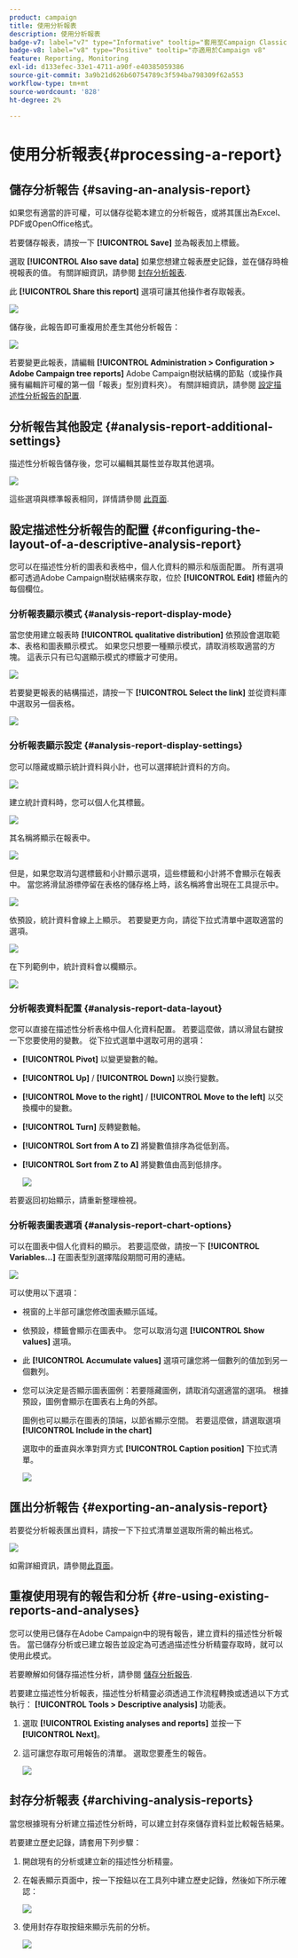 ```yaml
---
product: campaign
title: 使用分析報表
description: 使用分析報表
badge-v7: label="v7" type="Informative" tooltip="套用至Campaign Classic v7"
badge-v8: label="v8" type="Positive" tooltip="亦適用於Campaign v8"
feature: Reporting, Monitoring
exl-id: d133efec-33e1-4711-a90f-e40385059386
source-git-commit: 3a9b21d626b60754789c3f594ba798309f62a553
workflow-type: tm+mt
source-wordcount: '828'
ht-degree: 2%

---
```


# 使用分析報表{#processing-a-report}



## 儲存分析報告 {#saving-an-analysis-report}

如果您有適當的許可權，可以儲存從範本建立的分析報告，或將其匯出為Excel、PDF或OpenOffice格式。

若要儲存報表，請按一下 **[!UICONTROL Save]** 並為報表加上標籤。

選取 **[!UICONTROL Also save data]** 如果您想建立報表歷史記錄，並在儲存時檢視報表的值。 有關詳細資訊，請參閱 [封存分析報表](#archiving-analysis-reports).

此 **[!UICONTROL Share this report]** 選項可讓其他操作者存取報表。

![](assets/s_ncs_user_report_wizard_010.png)

儲存後，此報告即可重複用於產生其他分析報告：

![](assets/s_ncs_user_report_wizard_08a.png)

若要變更此報表，請編輯 **[!UICONTROL Administration > Configuration > Adobe Campaign tree reports]** Adobe Campaign樹狀結構的節點（或操作員擁有編輯許可權的第一個「報表」型別資料夾）。 有關詳細資訊，請參閱 [設定描述性分析報告的配置](#configuring-the-layout-of-a-descriptive-analysis-report).

## 分析報告其他設定 {#analysis-report-additional-settings}

描述性分析報告儲存後，您可以編輯其屬性並存取其他選項。

![](assets/s_ncs_user_report_wizard_08b.png)

這些選項與標準報表相同，詳情請參閱 [此頁面](../../reporting/using/properties-of-the-report.md).

## 設定描述性分析報告的配置 {#configuring-the-layout-of-a-descriptive-analysis-report}

您可以在描述性分析的圖表和表格中，個人化資料的顯示和版面配置。 所有選項都可透過Adobe Campaign樹狀結構來存取，位於 **[!UICONTROL Edit]** 標籤內的每個欄位。

### 分析報表顯示模式 {#analysis-report-display-mode}

當您使用建立報表時 **[!UICONTROL qualitative distribution]** 依預設會選取範本、表格和圖表顯示模式。 如果您只想要一種顯示模式，請取消核取適當的方塊。 這表示只有已勾選顯示模式的標籤才可使用。

![](assets/s_ncs_advuser_report_display_01.png)

若要變更報表的結構描述，請按一下 **[!UICONTROL Select the link]** 並從資料庫中選取另一個表格。

![](assets/s_ncs_advuser_report_display_02.png)

### 分析報表顯示設定 {#analysis-report-display-settings}

您可以隱藏或顯示統計資料與小計，也可以選擇統計資料的方向。

![](assets/s_ncs_advuser_report_display_05.png)

建立統計資料時，您可以個人化其標籤。

![](assets/s_ncs_advuser_report_display_06.png)

其名稱將顯示在報表中。

![](assets/s_ncs_advuser_report_display_07.png)

但是，如果您取消勾選標籤和小計顯示選項，這些標籤和小計將不會顯示在報表中。 當您將滑鼠游標停留在表格的儲存格上時，該名稱將會出現在工具提示中。

![](assets/s_ncs_advuser_report_display_08.png)

依預設，統計資料會線上上顯示。 若要變更方向，請從下拉式清單中選取適當的選項。

![](assets/s_ncs_advuser_report_wizard_035a.png)

在下列範例中，統計資料會以欄顯示。

![](assets/s_ncs_advuser_report_wizard_035.png)

### 分析報表資料配置 {#analysis-report-data-layout}

您可以直接在描述性分析表格中個人化資料配置。 若要這麼做，請以滑鼠右鍵按一下您要使用的變數。 從下拉式選單中選取可用的選項：

* **[!UICONTROL Pivot]** 以變更變數的軸。
* **[!UICONTROL Up]** / **[!UICONTROL Down]** 以換行變數。
* **[!UICONTROL Move to the right]** / **[!UICONTROL Move to the left]** 以交換欄中的變數。
* **[!UICONTROL Turn]** 反轉變數軸。
* **[!UICONTROL Sort from A to Z]** 將變數值排序為從低到高。
* **[!UICONTROL Sort from Z to A]** 將變數值由高到低排序。

  ![](assets/s_ncs_advuser_report_wizard_016.png)

若要返回初始顯示，請重新整理檢視。

### 分析報表圖表選項 {#analysis-report-chart-options}

可以在圖表中個人化資料的顯示。 若要這麼做，請按一下 **[!UICONTROL Variables...]** 在圖表型別選擇階段期間可用的連結。

![](assets/s_ncs_advuser_report_wizard_3c.png)

可以使用以下選項：

* 視窗的上半部可讓您修改圖表顯示區域。
* 依預設，標籤會顯示在圖表中。 您可以取消勾選 **[!UICONTROL Show values]** 選項。
* 此 **[!UICONTROL Accumulate values]** 選項可讓您將一個數列的值加到另一個數列。
* 您可以決定是否顯示圖表圖例：若要隱藏圖例，請取消勾選適當的選項。 根據預設，圖例會顯示在圖表右上角的外部。

  圖例也可以顯示在圖表的頂端，以節省顯示空間。 若要這麼做，請選取選項 **[!UICONTROL Include in the chart]**

  選取中的垂直與水準對齊方式 **[!UICONTROL Caption position]** 下拉式清單。

  ![](assets/s_ncs_advuser_report_wizard_3d.png)

## 匯出分析報告 {#exporting-an-analysis-report}

若要從分析報表匯出資料，請按一下下拉式清單並選取所需的輸出格式。

![](assets/s_ncs_user_report_wizard_09.png)

如需詳細資訊，請參閱[此頁面](../../reporting/using/actions-on-reports.md)。

## 重複使用現有的報告和分析 {#re-using-existing-reports-and-analyses}

您可以使用已儲存在Adobe Campaign中的現有報告，建立資料的描述性分析報告。 當已儲存分析或已建立報告並設定為可透過描述性分析精靈存取時，就可以使用此模式。

若要瞭解如何儲存描述性分析，請參閱 [儲存分析報告](#saving-an-analysis-report).

若要建立描述性分析報表，描述性分析精靈必須透過工作流程轉換或透過以下方式執行： **[!UICONTROL Tools > Descriptive analysis]** 功能表。

1. 選取 **[!UICONTROL Existing analyses and reports]** 並按一下 **[!UICONTROL Next]**。
1. 這可讓您存取可用報告的清單。 選取您要產生的報告。

   ![](assets/s_ncs_user_report_wizard_01.png)

## 封存分析報表 {#archiving-analysis-reports}

當您根據現有分析建立描述性分析時，可以建立封存來儲存資料並比較報告結果。

若要建立歷史記錄，請套用下列步驟：

1. 開啟現有的分析或建立新的描述性分析精靈。
1. 在報表顯示頁面中，按一下按鈕以在工具列中建立歷史記錄，然後如下所示確認：

   ![](assets/reporting_descriptive_historize_icon.png)

1. 使用封存存取按鈕來顯示先前的分析。

   ![](assets/reporting_descriptive_historize_access.png)
